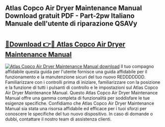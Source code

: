 ## Atlas Copco Air Dryer Maintenance Manual Download gratuit PDF - Part-2pw Italiano Manuale dell'utente di riparazione QSAVy

# <h2><a href="http://dfehg9.blite.top/?on=Atlas+Copco+Air+Dryer+Maintenance+Manual">🔗Download 👉🔴 Atlas Copco Air Dryer Maintenance Manual</a></h2>

[![Atlas Copco Air Dryer Maintenance Manual download](https://i.imgur.com/lujVjoI.png)](http://dfehg9.blite.top/?on=Atlas+Copco+Air+Dryer+Maintenance+Manual)
Il tuo compagno affidabile questa guida per l'utente fornisce una guida affidabile per il funzionamento e la manutenzione sicuri del tuo nuovo REDDDDDDD. Familiarizzare con i controlli prima di iniziare, familiarizzare con la posizione e la funzione di tutti i pulsanti di controllo e le impostazioni sul Atlas Copco Air Dryer Maintenance Manual. Questo Atlas Copco Air Dryer Maintenance Manual offre una gamma completa di funzionalità per soddisfare le tue esigenze specifiche. Confidiamo che Atlas Copco Air Dryer Maintenance Manual sia stata una risorsa affidabile ed efficace per i tuoi sforzi per conoscere le specifiche del tuo nuovo dispositivo. In caso di domande o dubbi, contattare il nostro team di assistenza clienti.
